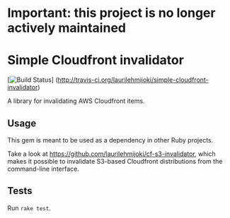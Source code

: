 # Important: this project is no longer actively maintained

# Simple Cloudfront invalidator
[![Build
Status](https://secure.travis-ci.org/laurilehmijoki/simple-cloudfront-invalidator.png)]
(http://travis-ci.org/laurilehmijoki/simple-cloudfront-invalidator)

A library for invalidating AWS Cloudfront items.

## Usage

This gem is meant to be used as a dependency in other Ruby projects.

Take a look at <https://github.com/laurilehmijoki/cf-s3-invalidator>, which
makes it possible to invalidate S3-based Cloudfront distributions from the
command-line interface.

## Tests

Run `rake test`.
